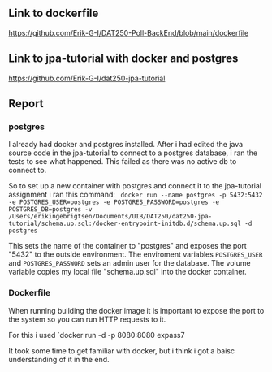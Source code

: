 ## Link to dockerfile
https://github.com/Erik-G-I/DAT250-Poll-BackEnd/blob/main/dockerfile

## Link to jpa-tutorial with docker and postgres
https://github.com/Erik-G-I/dat250-jpa-tutorial


## Report

### postgres
I already had docker and postgres installed. After i had edited the java source code in the jpa-tutorial to connect to a postgres database, i ran the tests to see what happened. This failed as there was no active db to connect to.

So to set up a new container with postgres and connect it to the jpa-tutorial assignment i ran this command:
` docker run --name postgres -p 5432:5432 -e POSTGRES_USER=postgres -e POSTGRES_PASSWORD=postgres -e POSTGRES_DB=postgres -v /Users/erikingebrigtsen/Documents/UIB/DAT250/dat250-jpa-tutorial/schema.up.sql:/docker-entrypoint-initdb.d/schema.up.sql -d postgres`

This sets the name of the container to "postgres" and exposes the port "5432" to the outside environment.
The enviroment variables `POSTGRES_USER` and `POSTGRES_PASSWORD` sets an admin user for the database.
The volume variable copies my local file "schema.up.sql" into the docker container.



### Dockerfile
When running building the docker image it is important to expose the port to the system so you can run HTTP requests to it.

For this i used `docker run -d -p 8080:8080 expass7

It took some time to get familiar with docker, but i think i got a baisc understanding of it in the end.
